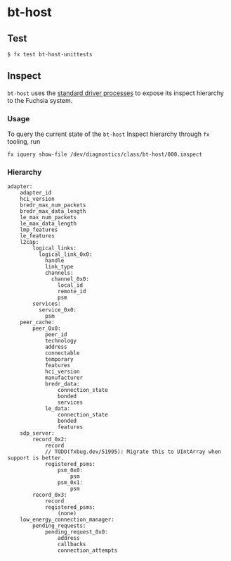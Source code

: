 # bt-host

## Test

`$ fx test bt-host-unittests`

## Inspect

`bt-host` uses the [standard driver processes](https://fuchsia.googlesource.com/fuchsia/+/57edce1df72b148c33e8f219bddbd038cdbb861b/zircon/system/ulib/inspect/) to expose its inspect hierarchy
to the Fuchsia system.

### Usage

To query the current state of the `bt-host` Inspect hierarchy through `fx` tooling, run

`fx iquery show-file /dev/diagnostics/class/bt-host/000.inspect`

### Hierarchy
```
adapter:
    adapter_id
    hci_version
    bredr_max_num_packets
    bredr_max_data_length
    le_max_num_packets
    le_max_data_length
    lmp_features
    le_features
    l2cap:
        logical_links:
          logical_link_0x0:
            handle
            link_type
            channels:
              channel_0x0:
                local_id
                remote_id
                psm
        services:
          service_0x0:
            psm
    peer_cache:
        peer_0x0:
            peer_id
            technology
            address
            connectable
            temporary
            features
            hci_version
            manufacturer
            bredr_data:
                connection_state
                bonded
                services
            le_data:
                connection_state
                bonded
                features
    sdp_server:
        record_0x2:
            record
            // TODO(fxbug.dev/51995): Migrate this to UIntArray when support is better.
            registered_psms:
                psm_0x0:
                    psm
                psm_0x1:
                    psm
        record_0x3:
            record
            registered_psms:
                (none)
    low_energy_connection_manager:
        pending_requests:
            pending_request_0x0:
                address
                callbacks
                connection_attempts
```
